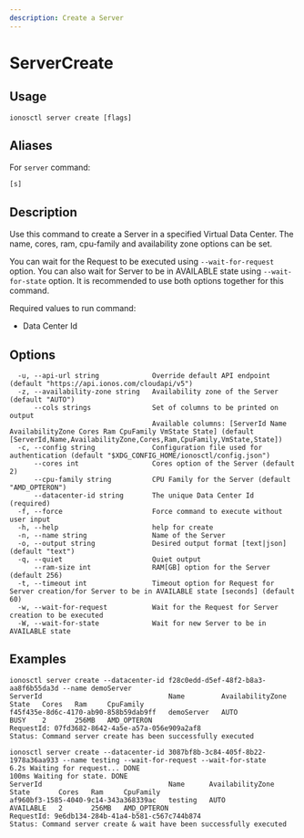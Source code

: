 ```yaml
---
description: Create a Server
---
```


# ServerCreate

## Usage

```text
ionosctl server create [flags]
```

## Aliases

For `server` command:
```text
[s]
```

## Description

Use this command to create a Server in a specified Virtual Data Center. The name, cores, ram, cpu-family and availability zone options can be set.

You can wait for the Request to be executed using `--wait-for-request` option. You can also wait for Server to be in AVAILABLE state using `--wait-for-state` option. It is recommended to use both options together for this command.

Required values to run command:

* Data Center Id

## Options

```text
  -u, --api-url string             Override default API endpoint (default "https://api.ionos.com/cloudapi/v5")
  -z, --availability-zone string   Availability zone of the Server (default "AUTO")
      --cols strings               Set of columns to be printed on output 
                                   Available columns: [ServerId Name AvailabilityZone Cores Ram CpuFamily VmState State] (default [ServerId,Name,AvailabilityZone,Cores,Ram,CpuFamily,VmState,State])
  -c, --config string              Configuration file used for authentication (default "$XDG_CONFIG_HOME/ionosctl/config.json")
      --cores int                  Cores option of the Server (default 2)
      --cpu-family string          CPU Family for the Server (default "AMD_OPTERON")
      --datacenter-id string       The unique Data Center Id (required)
  -f, --force                      Force command to execute without user input
  -h, --help                       help for create
  -n, --name string                Name of the Server
  -o, --output string              Desired output format [text|json] (default "text")
  -q, --quiet                      Quiet output
      --ram-size int               RAM[GB] option for the Server (default 256)
  -t, --timeout int                Timeout option for Request for Server creation/for Server to be in AVAILABLE state [seconds] (default 60)
  -w, --wait-for-request           Wait for the Request for Server creation to be executed
  -W, --wait-for-state             Wait for new Server to be in AVAILABLE state
```

## Examples

```text
ionosctl server create --datacenter-id f28c0edd-d5ef-48f2-b8a3-aa8f6b55da3d --name demoServer
ServerId                               Name         AvailabilityZone   State   Cores   Ram     CpuFamily
f45f435e-8d6c-4170-ab90-858b59dab9ff   demoServer   AUTO               BUSY    2       256MB   AMD_OPTERON
RequestId: 07fd3682-8642-4a5e-a57a-056e909a2af8
Status: Command server create has been successfully executed

ionosctl server create --datacenter-id 3087bf8b-3c84-405f-8b22-1978a36aa933 --name testing --wait-for-request --wait-for-state 
6.2s Waiting for request... DONE                                                                                                                                                                           
100ms Waiting for state. DONE                                                                                                                                                                              
ServerId                               Name      AvailabilityZone   State       Cores   Ram     CpuFamily
af960bf3-1585-4040-9c14-343a368339ac   testing   AUTO               AVAILABLE   2       256MB   AMD_OPTERON
RequestId: 9e6db134-284b-41a4-b581-c567c744b874
Status: Command server create & wait have been successfully executed
```

